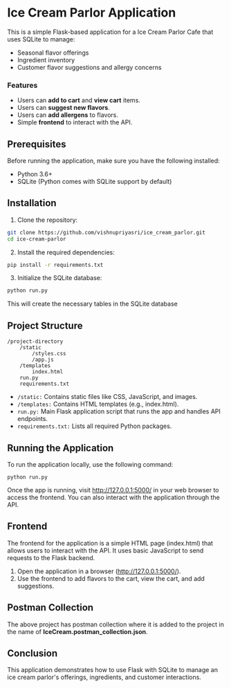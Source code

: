 
# Ice Cream Parlor Application


This is a simple Flask-based application for a Ice Cream Parlor Cafe that uses SQLite to manage:

- Seasonal flavor offerings
- Ingredient inventory
- Customer flavor suggestions and allergy concerns

### Features
- Users can **add to cart** and **view cart** items.
- Users can **suggest new flavors**.
- Users can **add allergens** to flavors.
- Simple **frontend** to interact with the API.

## Prerequisites

Before running the application, make sure you have the following installed:

- Python 3.6+
- SQLite (Python comes with SQLite support by default)

## Installation
1. Clone the repository:
```bash
git clone https://github.com/vishnupriyasri/ice_cream_parlor.git
cd ice-cream-parlor
```
2. Install the required dependencies:
```bash
pip install -r requirements.txt
```
3. Initialize the SQLite database:
```bash
python run.py
```
This will create the necessary tables in the SQLite database

## Project Structure

```
/project-directory
    /static
        /styles.css
        /app.js
    /templates
        index.html
    run.py
    requirements.txt
```
- ```/static:``` Contains static files like CSS, JavaScript, and images.
- ```/templates:``` Contains HTML templates (e.g., index.html).
- ```run.py:``` Main Flask application script that runs the app and handles API endpoints.
- ```requirements.txt:``` Lists all required Python packages.

## Running the Application

To run the application locally, use the following command:

```
python run.py

```
Once the app is running, visit http://127.0.0.1:5000/ in your web browser to access the frontend. You can also interact with the application through the API.

## Frontend

The frontend for the application is a simple HTML page (index.html) that allows users to interact with the API. It uses basic JavaScript to send requests to the Flask backend.

1. Open the application in a browser (http://127.0.0.1:5000/).
2. Use the frontend to add flavors to the cart, view the cart, and add suggestions.

## Postman Collection

The above project has postman collection where it is added to the project in the name of **IceCream.postman_collection.json**.

## Conclusion
This application demonstrates how to use Flask with SQLite to manage an ice cream parlor's offerings, ingredients, and customer interactions. 